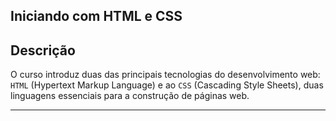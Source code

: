 ## Iniciando com HTML e CSS


## Descrição
O curso introduz duas das principais tecnologias do desenvolvimento web: `HTML` (Hypertext Markup Language) e ao `CSS` (Cascading Style Sheets), duas linguagens essenciais para a construção de páginas web. 
<hr>
